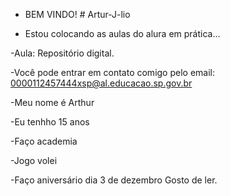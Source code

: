 - BEM VINDO! # Artur-J-lio

-  Estou colocando as aulas do alura em prática...

-Aula: Repositório digital.

-Você pode entrar em contato comigo pelo email: 0000112457444xsp@al.educacao.sp.gov.br

-Meu nome é Arthur

-Eu tenhho 15 anos

-Faço academia

-Jogo volei

-Faço aniversário dia 3 de dezembro
Gosto de ler.
